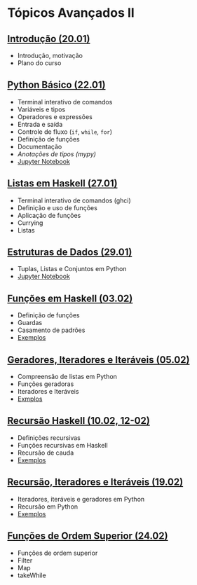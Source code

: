 # Tópicos Avançados II

## [Introdução (20.01)](./01-intro)
- Introdução, motivação
- Plano do curso

## [Python Básico (22.01)](./02-python-basico)
- Terminal interativo de comandos
- Variáveis e tipos
- Operadores e expressões
- Entrada e saída
- Controle de fluxo (`if`, `while`, `for`)
- Definição de funções
- Documentação 
- _Anotações de tipos (mypy)_
- [Jupyter Notebook](./02-python-basico/02-Python-Basico.ipynb)


## [Listas em Haskell (27.01)](./03-Haskell-Listas)
- Terminal interativo de comandos (ghci)
- Definição e uso de funções
- Aplicação de funções
- Currying 
- Listas 

## [Estruturas de Dados (29.01)](./04-estruturas-dados)
- Tuplas, Listas e Conjuntos em Python
- [Jupyter Notebook](./04-estruturas-dados/estruturas-dados.ipynb)

## [Funções em Haskell (03.02)](./05-func-haskell)
- Definição de funções
- Guardas
- Casamento de padrões 
- [Exemplos](./05-func-haskell/exemplos.hs)

## [Geradores, Iteradores e Iteráveis (05.02)](./06-geradores)
- Compreensão de listas em Python
- Funções geradoras
- Iteradores e Iteráveis 
- [Exmplos](./06-geradores/exemplos.py)

## [Recursão Haskell (10.02, 12-02)](./07-recursao)
- Definições recursivas
- Funções recursivas em Haskell
- Recursão de cauda
- [Exemplos](./07-recursao/exemplos.hs)


## [Recursão, Iteradores e Iteráveis (19.02)](./08-rec-python)
- Iteradores, iteráveis e geradores em Python
- Recursão em Python 
- [Exemplos](./08-rec-python/exemplos/)


## [Funções de Ordem Superior (24.02)](./09-ho-haskell)
- Funções de ordem superior
- Filter
- Map
- takeWhile
